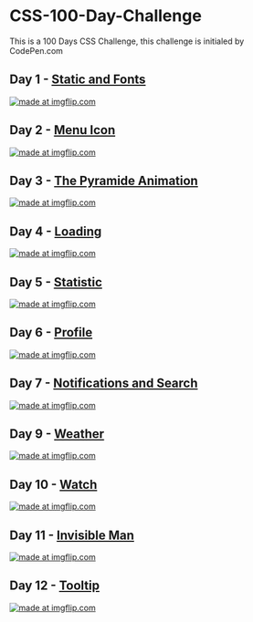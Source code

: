 # CSS-100-Day-Challenge
This is a 100 Days CSS Challenge, this challenge is initialed by CodePen.com 
## Day 1 - [Static and Fonts](https://github.com/wenyizag/CSS-100-Day-Challenge/tree/master/Day%201)
<a href="https://imgflip.com/gif/28smqe"><img src="https://i.imgflip.com/28smqe.gif" title="made at imgflip.com"/></a>

## Day 2 - [Menu Icon](https://github.com/wenyizag/CSS-100-Day-Challenge/tree/master/Day%202)
<a href="https://imgflip.com/gif/28sdoe"><img src="https://i.imgflip.com/28sdoe.gif" title="made at imgflip.com"/></a>

## Day 3 - [The Pyramide Animation](https://github.com/wenyizag/CSS-100-Day-Challenge/tree/master/Day%203)
<a href="https://imgflip.com/gif/2a7hrk"><img src="https://i.imgflip.com/2a7hrk.gif" title="made at imgflip.com"/></a>

## Day 4 - [Loading](https://github.com/wenyizag/CSS-100-Day-Challenge/tree/master/Day%204)
<a href="https://imgflip.com/gif/2a7kc6"><img src="https://i.imgflip.com/2a7kc6.gif" title="made at imgflip.com"/></a>

## Day 5 - [Statistic](https://github.com/wenyizag/CSS-100-Day-Challenge/tree/master/Day%205)
<a href="https://imgflip.com/gif/2a9x6y"><img src="https://i.imgflip.com/2a9x6y.gif" title="made at imgflip.com"/></a>

## Day 6 - [Profile](https://github.com/wenyizag/CSS-100-Day-Challenge/tree/master/Day%206)
<a href="https://imgflip.com/gif/2aacla"><img src="https://i.imgflip.com/2aacla.gif" title="made at imgflip.com"/></a>

## Day 7 - [Notifications and Search](https://github.com/wenyizag/CSS-100-Day-Challenge/tree/master/Day%207%20-%20Notifications)
<a href="https://imgflip.com/gif/2acxrx"><img src="https://i.imgflip.com/2acxrx.gif" title="made at imgflip.com"/></a>

## Day 9 - [Weather](https://github.com/wenyizag/CSS-100-Day-Challenge/tree/master/Day%209%20-%20Weather)
<a href="https://imgflip.com/gif/2aflbr"><img src="https://i.imgflip.com/2aflbr.gif" title="made at imgflip.com"/></a>

## Day 10 - [Watch](https://github.com/wenyizag/CSS-100-Day-Challenge/tree/master/Day%2010)
<a href="https://imgflip.com/gif/2and6t"><img src="https://i.imgflip.com/2and6t.gif" title="made at imgflip.com"/></a>


## Day 11 - [Invisible Man](https://github.com/wenyizag/CSS-100-Day-Challenge/tree/master/Day%2011)
<a href="https://imgflip.com/gif/2ao7oy"><img src="https://i.imgflip.com/2ao7oy.gif" title="made at imgflip.com"/></a>

## Day 12 - [Tooltip](https://github.com/wenyizag/CSS-100-Day-Challenge/tree/master/Day%2012%20-%20Tooltip)
<a href="https://imgflip.com/gif/2aoedu"><img src="https://i.imgflip.com/2aoedu.gif" title="made at imgflip.com"/></a>


